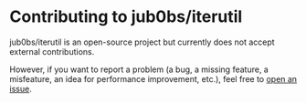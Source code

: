 # Contributing to jub0bs/iterutil

jub0bs/iterutil is an open-source project
but currently does not accept external contributions.

However, if you want to report a problem (a bug, a missing feature,
a misfeature, an idea for performance improvement, etc.),
feel free to [open an issue](https://github.com/jub0bs/iterutil/issues/new).